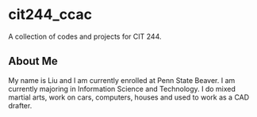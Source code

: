 # cit244_ccac
A collection of codes and projects for CIT 244.

## About Me
My name is Liu and I am currently enrolled at Penn State Beaver. I am currently majoring in Information Science and Technology. I do mixed martial arts, work on cars, computers, houses and used to work as a CAD drafter. 
